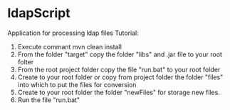 # ldapScript
Application for processing ldap files
Tutorial:
1) Execute commant mvn clean install
2) From the folder "target" copy the folder "libs" and .jar file to your root folter
3) From the root project folder copy the file "run.bat" to your root folder
4) Create to your root folder or copy from project folder the folder "files" into which to put the files for conversion
5) Create to your root folder the folder "newFiles" for storage new files.
6) Run the file "run.bat"
